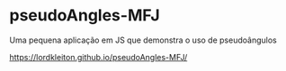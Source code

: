 # pseudoAngles-MFJ
Uma pequena aplicação em JS que demonstra o uso de pseudoângulos

https://lordkleiton.github.io/pseudoAngles-MFJ/
